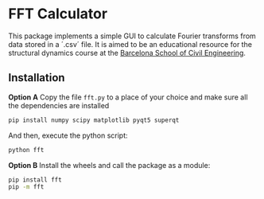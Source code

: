 # FFT Calculator

This package implements a simple GUI to calculate Fourier transforms from data stored in a ´.csv´ file. It is aimed to be an educational resource for the structural dynamics course at the [Barcelona School of Civil Engineering](https://camins.upc.edu/en).

## Installation

**Option A** Copy the file `fft.py` to a place of your choice and make sure all the dependencies are installed
```sh
pip install numpy scipy matplotlib pyqt5 superqt
```
And then, execute the python script:
```sh
python fft
```

**Option B** Install the wheels and call the package as a module:
```sh
pip install fft
pip -m fft
```
